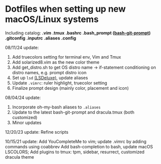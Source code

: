 # Dotfiles when setting up new macOS/Linux systems

Including catalog:
**.vim**
**.tmux**
**.bashrc**
**.bash_prompt ([bash-git-prompt](https://github.com/magicmonty/bash-git-prompt))**
**.gitconfig**
**.inputrc**
**.aliases**
**.config**

08/11/24 update:
1. Add truecolors setting for terminal env, Vim and Tmux 
2. Add solarized8.vim as the new color theme
3. Add get_distro.sh to get OS distro name -> if-statement conditioning on distro names, e.g. prompt distro icon
4. Set up `lsd` [(LSDeluxe)](https://github.com/lsd-rs/lsd), update aliases
5. Update `.vimrc`: ruler highlight, truecolor setting 
6. Finalize prompt design (mainly color, placement and icon)

08/04/24 update:
1. Incorporate oh-my-bash aliases to `.aliases`
2. Update to the latest bash-git-prompt and dracula.tmux (both customized)
3. Minor updates

12/20/23 update:
Refine scripts

10/15/21 update:
Add YouCompleteMe to vim; update .vimrc by adding commands using coabbrev
Add bash-completion to bash, update macOS LSCOLORS;
Add plugins to tmux: tpm, sidebar, resurrect, customized dracula theme
